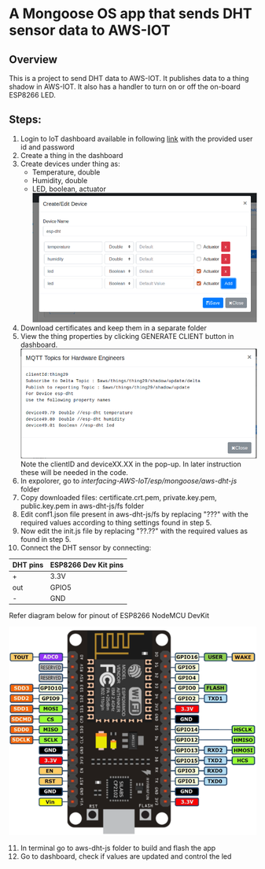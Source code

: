 # A Mongoose OS app that sends DHT sensor data to AWS-IOT

## Overview
This is a project to send DHT data to AWS-IOT. It publishes data to a thing shadow in AWS-IOT. It also has a handler to turn on or off the on-board ESP8266 LED.

## Steps:
 1. Login to IoT dashboard available in following [link](http://iot.e-yantra.com/login) with the provided user id and password
 2. Create a thing in the dashboard 
 3. Create devices under thing as:
     * Temperature, double
     * Humidity, double
     * LED, boolean, actuator
![Adding devices](./assets/adding_device.png "Adding devices")
 4. Download certificates and keep them in a separate folder
 5. View the thing properties by clicking GENERATE CLIENT button in dashboard. 
![Thing properties](./assets/Thing_properties.png "Thing properties")
Note the clientID and deviceXX.XX in the pop-up. In later instruction these will be needed in the code.
 6. In expolorer, go to *interfacing-AWS-IoT/esp/mongoose/aws-dht-js* folder
 7. Copy downloaded files: certificate.crt.pem, private.key.pem, public.key.pem in aws-dht-js/fs folder
 8. Edit conf1.json file present in aws-dht-js/fs by replacing "???" with the required values according to thing settings found in step 5.
 9. Now edit the init.js file by replacing "??.??" with the required values as found in step 5.
 10. Connect the DHT sensor by connecting:

 | DHT pins | ESP8266 Dev Kit pins |
 |--------- | ---------------------- |     
 |      + | 3.3V |
 |      out | GPIO5 |
 |       - | GND |

Refer diagram below for pinout of ESP8266 NodeMCU DevKit

![NodeMCU pin configuration](./assets/nodemcu_pins.png "NodeMCU/ESP8266 devkit pin configs")
 
 11. In terminal go to aws-dht-js folder to build and flash the app
 12. Go to dashboard, check if values are updated and control the led 




